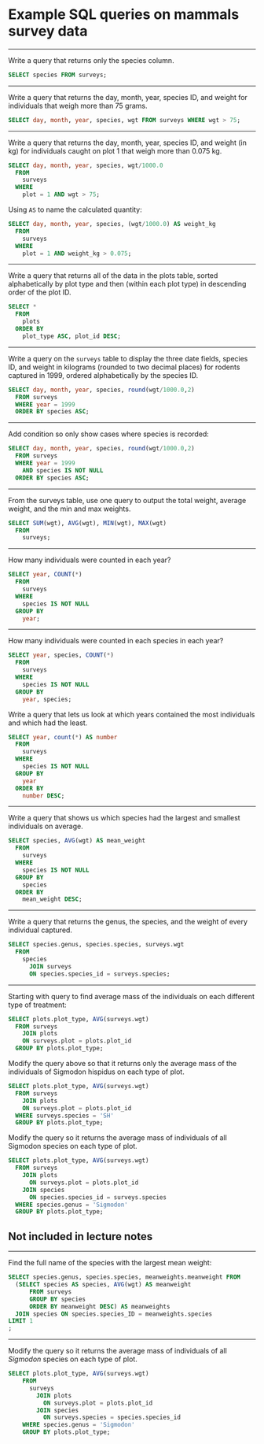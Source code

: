 Example SQL queries on mammals survey data
==========================================

---

Write a query that returns only the species column.

```sql
SELECT species FROM surveys;
```

---

Write a query that returns the day, month, year, species ID, and
weight for individuals that weigh more than 75 grams.

```sql
SELECT day, month, year, species, wgt FROM surveys WHERE wgt > 75;
```

---

Write a query that returns the day, month, year, species ID, and
weight (in kg) for individuals caught on plot 1 that weigh more than 0.075 kg.

```sql
SELECT day, month, year, species, wgt/1000.0 
  FROM
    surveys
  WHERE
    plot = 1 AND wgt > 75;
```

Using ```AS``` to name the calculated quantity:

```sql
SELECT day, month, year, species, (wgt/1000.0) AS weight_kg
  FROM
    surveys
  WHERE
    plot = 1 AND weight_kg > 0.075;
```

---

Write a query that returns all of the data in the plots table, sorted
alphabetically by plot type and then (within each plot type) in descending
order of the plot ID.

```sql
SELECT *
  FROM
    plots
  ORDER BY
    plot_type ASC, plot_id DESC;
```

---

Write a query on the `surveys` table to display the three date fields,
species ID, and weight in kilograms (rounded to two 
decimal places) for rodents captured in 1999, ordered alphabetically by 
the species ID.

```sql
SELECT day, month, year, species, round(wgt/1000.0,2)
  FROM surveys
  WHERE year = 1999
  ORDER BY species ASC;
```

---

Add condition so only show cases where species is recorded:

```sql
SELECT day, month, year, species, round(wgt/1000.0,2)
  FROM surveys
  WHERE year = 1999
    AND species IS NOT NULL
  ORDER BY species ASC;
```

---

From the surveys table, use one query to output the total weight, average weight, and the min and max weights.

```sql
SELECT SUM(wgt), AVG(wgt), MIN(wgt), MAX(wgt)
  FROM
    surveys;
```

---

How many individuals were counted in each year?

```sql
SELECT year, COUNT(*)
  FROM
    surveys
  WHERE
    species IS NOT NULL
  GROUP BY
    year;
```

---

How many individuals were counted in each species in each year?

```sql
SELECT year, species, COUNT(*)
  FROM
    surveys
  WHERE
    species IS NOT NULL
  GROUP BY
    year, species;
```

Write a query that lets us look at which years contained the most individuals and which had the least.

```sql
SELECT year, count(*) AS number
  FROM
    surveys
  WHERE
    species IS NOT NULL
  GROUP BY
    year
  ORDER BY
    number DESC;
```

---

Write a query that shows us which species had the largest and smallest individuals on average.

```sql
SELECT species, AVG(wgt) AS mean_weight
  FROM
    surveys
  WHERE
    species IS NOT NULL
  GROUP BY
    species
  ORDER BY
    mean_weight DESC;
```

---

Write a query that returns the genus, the species, and the weight of every individual captured.

```sql
SELECT species.genus, species.species, surveys.wgt
  FROM
    species
      JOIN surveys
      ON species.species_id = surveys.species;
```

---

Starting with query to find average mass of the individuals on each different type of treatment:

```sql
SELECT plots.plot_type, AVG(surveys.wgt)
  FROM surveys
    JOIN plots
    ON surveys.plot = plots.plot_id
  GROUP BY plots.plot_type;
```

Modify the query above so that it returns only the average mass of the individuals of Sigmodon hispidus on each type of plot.

```sql
SELECT plots.plot_type, AVG(surveys.wgt)
  FROM surveys
    JOIN plots
    ON surveys.plot = plots.plot_id
  WHERE surveys.species = 'SH'
  GROUP BY plots.plot_type;
```

Modify the query so it returns the average mass of individuals of all Sigmodon species on each type of plot.

```sql
SELECT plots.plot_type, AVG(surveys.wgt)
  FROM surveys
    JOIN plots
      ON surveys.plot = plots.plot_id
    JOIN species
      ON species.species_id = surveys.species
  WHERE species.genus = 'Sigmodon'
  GROUP BY plots.plot_type;
```

Not included in lecture notes
-----------------------------

---

Find the full name of the species with the largest mean weight:

```sql
SELECT species.genus, species.species, meanweights.meanweight FROM 
  (SELECT species AS species, AVG(wgt) AS meanweight
      FROM surveys
      GROUP BY species
      ORDER BY meanweight DESC) AS meanweights
  JOIN species ON species.species_ID = meanweights.species
LIMIT 1
;
```

---

Modify the query so it returns the average mass of individuals of all *Sigmodon* species
on each type of plot.

```sql
SELECT plots.plot_type, AVG(surveys.wgt)
    FROM 
      surveys
        JOIN plots
          ON surveys.plot = plots.plot_id
        JOIN species
          ON surveys.species = species.species_id
    WHERE species.genus = 'Sigmodon'
    GROUP BY plots.plot_type;
```

